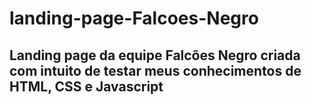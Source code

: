 # landing-page-Falcoes-Negro

## Landing page da equipe Falcões Negro criada com intuito de testar meus conhecimentos de HTML, CSS e Javascript
